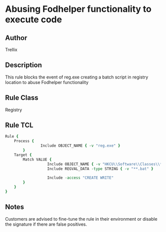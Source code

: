 # Abusing Fodhelper functionality to execute code

## Author
Trellix

## Description
This rule blocks the event of reg.exe creating a batch script in registry location to abuse Fodhelper functionality

## Rule Class 
Registry

## Rule TCL
```tcl
Rule {
	Process {
                Include OBJECT_NAME { -v "reg.exe" }      
		}
	Target {
		Match VALUE {
                   Include OBJECT_NAME { -v "HKCU\\Software\\Classes\\*\\Shell\\Open\\Command\\*" } 
                   Include REGVAL_DATA -type STRING { -v "**.bat" }
                   	
                   Include -access "CREATE WRITE"
		}
	}
}
```

## Notes
Customers are advised to fine-tune the rule in their environment or disable the signature if there are false positives.
